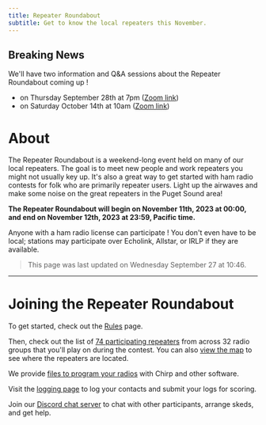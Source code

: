 ```yaml
---
title: Repeater Roundabout
subtitle: Get to know the local repeaters this November.
---
```


## Breaking News

We'll have two information and Q&A sessions about the Repeater Roundabout coming up !

- on Thursday September 28th at 7pm ([Zoom link](https://us06web.zoom.us/j/89762829537?pwd=CJnAKbuVReueC3jXXbV0gOqeB3WEa7.1))
- on Saturday October 14th at 10am ([Zoom link](https://us06web.zoom.us/j/85251301577?pwd=la7Z6m1A2e04QK2Po53RQLuvH00WKe.1))

# About

The Repeater Roundabout is a weekend-long event held on many of our local repeaters. The goal is to meet new people and work repeaters you might not usually key up. It's also a great way to get started with ham radio contests for folk who are primarily repeater users. Light up the airwaves and make some noise on the great repeaters in the Puget Sound area!

**The Repeater Roundabout will begin on November 11th, 2023 at 00:00, and end on November 12th, 2023 at 23:59, Pacific time.**

Anyone with a ham radio license can participate ! You don't even have to be local; stations may participate over Echolink, Allstar, or IRLP if they are available.

> This page was last updated on Wednesday September 27 at 10:46.

---


# Joining the Repeater Roundabout

To get started, check out the [Rules](./rules) page.

Then, check out the list of [74 participating repeaters](./repeaters) from across 32 radio groups that you'll play on during the contest. You can also [view the map](./map) to see where the repeaters are located.

We provide [files to program your radios](./files) with Chirp and other software.

Visit the [logging page](./logging) to log your contacts and submit your logs for scoring.

Join our [Discord chat server](https://discord.gg/BBpbESxSCm) to chat with other participants, arrange skeds, and get help.


